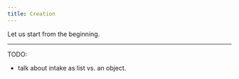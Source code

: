 ```yaml
---
title: Creation
---
```


Let us start from the beginning.

****

TODO:

- talk about intake as list vs. an object.
